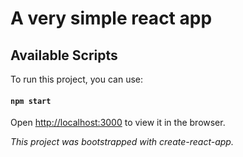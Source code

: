 # A very simple react app

## Available Scripts

To run this project, you can use:

#### `npm start`

Open [http://localhost:3000](http://localhost:3000) to view it in the browser.

*This project was bootstrapped with create-react-app.*

